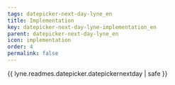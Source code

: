 ```yaml
---
tags: datepicker-next-day-lyne_en
title: Implementation
key: datepicker-next-day-lyne-implementation_en
parent: datepicker-next-day-lyne_en
icon: implementation
order: 4
permalink: false  
---
```

{{ lyne.readmes.datepicker.datepickernextday | safe }}


